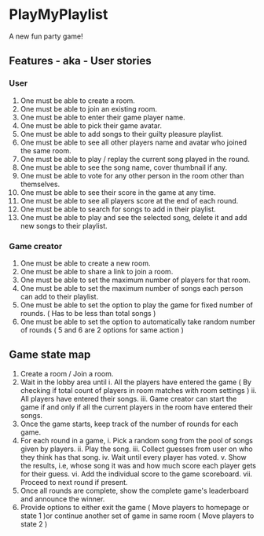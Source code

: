 # PlayMyPlaylist
A new fun party game!

## Features - aka - User stories

### User
1. One must be able to create a room.
2. One must be able to join an existing room.
3. One must be able to enter their game player name.
4. One must be able to pick their game avatar.
5. One must be able to add songs to their guilty pleasure playlist.
6. One must be able to see all other players name and avatar who joined the same room.
7. One must be able to play / replay the current song played in the round.
8. One must be able to see the song name, cover thumbnail if any.
9. One must be able to vote for any other person in the room other than themselves.
10. One must be able to see their score in the game at any time.
11. One must be able to see all players score at the end of each round.
12. One must be able to search for songs to add in their playlist.
13. One must be able to play and see the selected song, delete it and add new songs to their playlist.

### Game creator
1. One must be able to create a new room.
2. One must be able to share a link to join a room.
3. One must be able to set the maximum number of players for that room.
4. One must be able to set the maximum number of songs each person can add to their playlist.
5. One must be able to set the option to play the game for fixed number of rounds. ( Has to be less than total songs )
6. One must be able to set the option to automatically take random number of rounds ( 5 and 6 are 2 options for same action )


## Game state map

1. Create a room / Join a room.
2. Wait in the lobby area until
  i. All the players have entered the game ( By checking if total count of players in room matches with room settings )
  ii. All players have entered their songs.
  iii. Game creator can start the game if and only if all the current players in the room have entered their songs.
3. Once the game starts, keep track of the number of rounds for each game.
4. For each round in a game, 
  i. Pick a random song from the pool of songs given by players.
  ii. Play the song.
  iii. Collect guesses from user on who they think has that song.
  iv. Wait until every player has voted. 
  v. Show the results, i.e, whose song it was and how much score each player gets for their guess.
  vi. Add the individual score to the game scoreboard.
  vii. Proceed to next round if present.
5. Once all rounds are complete, show the complete game's leaderboard and announce the winner.
7. Provide options to either exit the game ( Move players to homepage or state 1 )or continue another set of game in same room ( Move players to state 2 )
